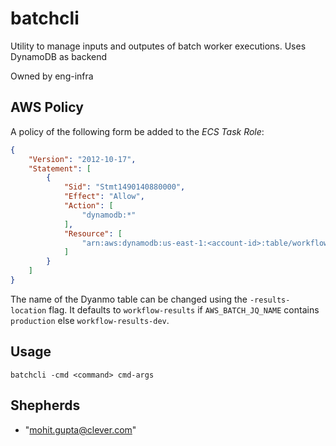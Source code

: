 # batchcli

Utility to manage inputs and outputes of batch worker executions. Uses DynamoDB as backend

Owned by eng-infra

## AWS Policy

A policy of the following form be added to the _ECS Task Role_:

```json
{
    "Version": "2012-10-17",
    "Statement": [
        {
            "Sid": "Stmt1490140880000",
            "Effect": "Allow",
            "Action": [
                "dynamodb:*"
            ],
            "Resource": [
                "arn:aws:dynamodb:us-east-1:<account-id>:table/workflow-results*"
            ]
        }
    ]
}
```

The name of the Dyanmo table can be changed using the `-results-location` flag. It defaults to `workflow-results` 
if `AWS_BATCH_JQ_NAME` contains `production` else `workflow-results-dev`.

## Usage

```
batchcli -cmd <command> cmd-args
```

## Shepherds

- "mohit.gupta@clever.com"
